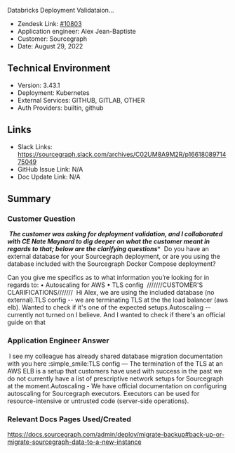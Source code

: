 Databricks Deployment Validataion... <!-- Ticket Title  Hint: include keywords to make it searchable -->

- Zendesk Link: [#10803](https://sourcegraph.zendesk.com/agent/tickets/10803)
- Application engineer: Alex Jean-Baptiste
- Customer: Sourcegraph <!-- Redact if this contains personally identifying information -->
- Date: August 29, 2022

<!-- Data populated from integration, speak to Ben Gordon or Michael Bali if not working -->
<!-- During Internal team trial, fill missing data manually (we are waiting for all data to sync) -->

## Technical Environment
- Version: ​3.43.1
- Deployment: Kubernetes
- External Services: GITHUB, GITLAB, OTHER
- Auth Providers: builtin, github


## Links
<!-- Data for application engineer manual entry -->
- Slack Links: https://sourcegraph.slack.com/archives/C02UM8A9M2R/p1661808971475049
- GitHub Issue Link: N/A
- Doc Update Link: N/A

## Summary
### Customer Question
​
***The customer was asking for deployment validation, and I collaborated with CE Nate Maynard to dig deeper on what the customer meant in regards to that; below are the clarifying questions**** 
​
Do you have an external database for your Sourcegraph deployment, or are you using the database included with the Sourcegraph Docker Compose deployment?

Can you give me specifics as to what information you’re looking for in regards to:
• Autoscaling for AWS
• TLS config
​
///////CUSTOMER'S CLARIFICATIONS///////
​
Hi Alex, we are using the included database (no external).TLS config -- we are terminating TLS at the the load balancer (aws elb). Wanted to check if it's one of the expected setups.Autoscaling -- currently not turned on I believe. And I wanted to check if there's an official guide on that

### Application Engineer Answer
​
​I see my colleague has already shared database migration documentation with you here :simple_smile:TLS config — The termination of the TLS at an AWS ELB is a setup that customers have used with success in the past we do not currently have a list of prescriptive network setups for Sourcegraph at the moment.Autoscaling - We have official documentation on configuring autoscaling for Sourcegraph executors. Executors can be used for resource-intensive or untrusted code (server-side operations).

### Relevant Docs Pages Used/Created
https://docs.sourcegraph.com/admin/deploy/migrate-backup#back-up-or-migrate-sourcegraph-data-to-a-new-instance
​
<!-- Once complete, upload a copy to https://github.com/sourcegraph/support-tools-internal/tree/main/resolved-tickets as a .md file -->
<!-- Name the file 10803.md -->
